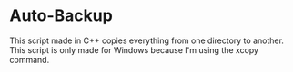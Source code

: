 # Auto-Backup
This script made in C++ copies everything from one directory to another. This script is only made for Windows because I'm using the xcopy command. 
